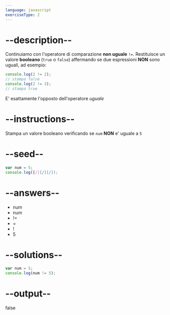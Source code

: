 ```yaml
---
language: javascript
exerciseType: 2
---
```


# --description--

Continuiamo con l'operatore di comparazione **non uguale** `!=`.
Restituisce un valore **booleano** (`true` o `false`) affermando se due espressioni **NON** sono uguali, ad esempio:
```javascript
console.log(2 != 2);
// stampa false
console.log(2 != 3); 
// stampa true
```
E' esattamente l'opposto dell'operatore *uguale*

# --instructions--

Stampa un valore booleano verificando se `num` **NON** e' uguale a `5`

# --seed--

```javascript
var num = 5;
console.log([/][/][/]);
```

# --answers--

- num 
- num 
- != 
- = 
- ! 
- 5

# --solutions--

```javascript
var num = 5;
console.log(num != 5);
```

# --output--

false
